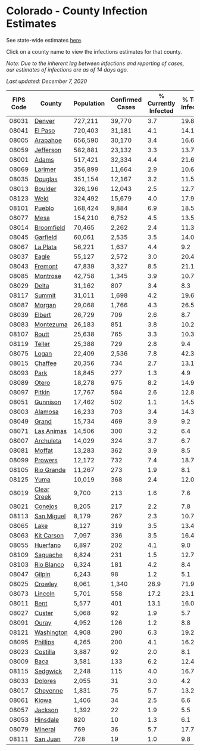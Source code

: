 # Colorado - County Infection Estimates

See state-wide estimates [here](/infections/us-co).

Click on a county name to view the infections estimates for that county.

*Note: Due to the inherent lag between infections and reporting of cases, our estimates of infections are as of 14 days ago.*

*Last updated: December 7, 2020*

|   FIPS Code |                     County |   Population |   Confirmed Cases |   % Currently Infected |   % Total Infected |
|-------------|----------------------------|--------------|-------------------|------------------------|--------------------|
|       08031 |           [Denver](denver) |      727,211 |            39,770 |                    3.7 |               19.8 |
|       08041 |         [El Paso](el-paso) |      720,403 |            31,181 |                    4.1 |               14.1 |
|       08005 |       [Arapahoe](arapahoe) |      656,590 |            30,170 |                    3.4 |               16.6 |
|       08059 |     [Jefferson](jefferson) |      582,881 |            23,132 |                    3.3 |               13.7 |
|       08001 |             [Adams](adams) |      517,421 |            32,334 |                    4.4 |               21.6 |
|       08069 |         [Larimer](larimer) |      356,899 |            11,664 |                    2.9 |               10.6 |
|       08035 |         [Douglas](douglas) |      351,154 |            12,167 |                    3.2 |               11.5 |
|       08013 |         [Boulder](boulder) |      326,196 |            12,043 |                    2.5 |               12.7 |
|       08123 |               [Weld](weld) |      324,492 |            15,679 |                    4.0 |               17.9 |
|       08101 |           [Pueblo](pueblo) |      168,424 |             9,884 |                    6.9 |               18.5 |
|       08077 |               [Mesa](mesa) |      154,210 |             6,752 |                    4.5 |               13.5 |
|       08014 |   [Broomfield](broomfield) |       70,465 |             2,262 |                    2.4 |               11.3 |
|       08045 |       [Garfield](garfield) |       60,061 |             2,535 |                    3.5 |               14.0 |
|       08067 |       [La Plata](la-plata) |       56,221 |             1,637 |                    4.4 |                9.2 |
|       08037 |             [Eagle](eagle) |       55,127 |             2,572 |                    3.0 |               20.4 |
|       08043 |         [Fremont](fremont) |       47,839 |             3,327 |                    8.5 |               21.1 |
|       08085 |       [Montrose](montrose) |       42,758 |             1,345 |                    3.9 |               10.7 |
|       08029 |             [Delta](delta) |       31,162 |               807 |                    3.4 |                8.3 |
|       08117 |           [Summit](summit) |       31,011 |             1,698 |                    4.2 |               19.6 |
|       08087 |           [Morgan](morgan) |       29,068 |             1,766 |                    4.3 |               26.5 |
|       08039 |           [Elbert](elbert) |       26,729 |               709 |                    2.6 |                8.7 |
|       08083 |     [Montezuma](montezuma) |       26,183 |               851 |                    3.8 |               10.2 |
|       08107 |             [Routt](routt) |       25,638 |               765 |                    3.3 |               10.3 |
|       08119 |           [Teller](teller) |       25,388 |               729 |                    2.8 |                9.4 |
|       08075 |             [Logan](logan) |       22,409 |             2,536 |                    7.8 |               42.3 |
|       08015 |         [Chaffee](chaffee) |       20,356 |               734 |                    2.7 |               13.1 |
|       08093 |               [Park](park) |       18,845 |               277 |                    1.3 |                4.9 |
|       08089 |             [Otero](otero) |       18,278 |               975 |                    8.2 |               14.9 |
|       08097 |           [Pitkin](pitkin) |       17,767 |               584 |                    2.6 |               12.8 |
|       08051 |       [Gunnison](gunnison) |       17,462 |               502 |                    1.1 |               14.5 |
|       08003 |         [Alamosa](alamosa) |       16,233 |               703 |                    3.4 |               14.3 |
|       08049 |             [Grand](grand) |       15,734 |               469 |                    3.9 |                9.2 |
|       08071 |   [Las Animas](las-animas) |       14,506 |               300 |                    3.2 |                6.4 |
|       08007 |     [Archuleta](archuleta) |       14,029 |               324 |                    3.7 |                6.7 |
|       08081 |           [Moffat](moffat) |       13,283 |               362 |                    3.9 |                8.5 |
|       08099 |         [Prowers](prowers) |       12,172 |               732 |                    7.4 |               18.7 |
|       08105 |   [Rio Grande](rio-grande) |       11,267 |               273 |                    1.9 |                8.1 |
|       08125 |               [Yuma](yuma) |       10,019 |               368 |                    2.4 |               12.0 |
|       08019 | [Clear Creek](clear-creek) |        9,700 |               213 |                    1.6 |                7.6 |
|       08021 |         [Conejos](conejos) |        8,205 |               217 |                    2.2 |                7.8 |
|       08113 |   [San Miguel](san-miguel) |        8,179 |               267 |                    2.3 |               10.7 |
|       08065 |               [Lake](lake) |        8,127 |               319 |                    3.5 |               13.4 |
|       08063 |   [Kit Carson](kit-carson) |        7,097 |               336 |                    3.5 |               16.4 |
|       08055 |       [Huerfano](huerfano) |        6,897 |               202 |                    4.1 |                9.0 |
|       08109 |       [Saguache](saguache) |        6,824 |               231 |                    1.5 |               12.7 |
|       08103 |   [Rio Blanco](rio-blanco) |        6,324 |               181 |                    4.2 |                8.4 |
|       08047 |           [Gilpin](gilpin) |        6,243 |                98 |                    1.2 |                5.1 |
|       08025 |         [Crowley](crowley) |        6,061 |             1,340 |                   26.9 |               71.9 |
|       08073 |         [Lincoln](lincoln) |        5,701 |               558 |                   17.2 |               23.1 |
|       08011 |               [Bent](bent) |        5,577 |               401 |                   13.1 |               16.0 |
|       08027 |           [Custer](custer) |        5,068 |                92 |                    1.9 |                5.7 |
|       08091 |             [Ouray](ouray) |        4,952 |               126 |                    1.2 |                8.8 |
|       08121 |   [Washington](washington) |        4,908 |               290 |                    6.3 |               19.2 |
|       08095 |       [Phillips](phillips) |        4,265 |               200 |                    4.1 |               16.2 |
|       08023 |       [Costilla](costilla) |        3,887 |                92 |                    2.0 |                8.1 |
|       08009 |               [Baca](baca) |        3,581 |               133 |                    6.2 |               12.4 |
|       08115 |       [Sedgwick](sedgwick) |        2,248 |               115 |                    4.0 |               16.7 |
|       08033 |         [Dolores](dolores) |        2,055 |                31 |                    3.0 |                4.2 |
|       08017 |       [Cheyenne](cheyenne) |        1,831 |                75 |                    5.7 |               13.2 |
|       08061 |             [Kiowa](kiowa) |        1,406 |                34 |                    2.5 |                6.6 |
|       08057 |         [Jackson](jackson) |        1,392 |                22 |                    1.9 |                5.5 |
|       08053 |       [Hinsdale](hinsdale) |          820 |                10 |                    1.3 |                6.1 |
|       08079 |         [Mineral](mineral) |          769 |                36 |                    5.7 |               17.7 |
|       08111 |       [San Juan](san-juan) |          728 |                19 |                    1.0 |                9.8 |